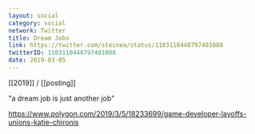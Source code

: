 ```yaml
---
layout: social
category: social
network: Twitter
title: Dream Jobs
link: https://twitter.com/steinea/status/1103110448797401088
twitterID: 1103110448797401088
date: 2019-03-05
---
```


[[2019]] / [[posting]]

"a dream job is just another job"

<https://www.polygon.com/2019/3/5/18233699/game-developer-layoffs-unions-katie-chironis>

